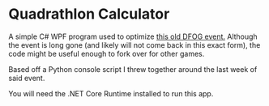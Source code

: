 # Quadrathlon Calculator
A simple C# WPF program used to optimize [this old DFOG event.](https://www.dfoneople.com/news/events/1124/Queen-of-Skardi-Quadrathlon)
Although the event is long gone (and likely will not come back in this exact form), the code might be useful enough to fork over for other games.

Based off a Python console script I threw together around the last week of said event.

You will need the .NET Core Runtime installed to run this app.
